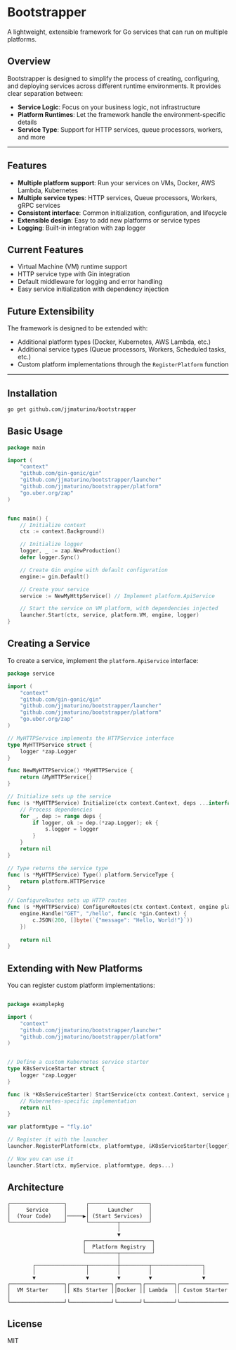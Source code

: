 # Bootstrapper

A lightweight, extensible framework for Go services that can run on multiple platforms.

## Overview

Bootstrapper is designed to simplify the process of creating, configuring, and deploying services across different runtime environments. It provides clear separation between:

- **Service Logic**: Focus on your business logic, not infrastructure
- **Platform Runtimes**: Let the framework handle the environment-specific details
- **Service Type**: Support for HTTP services, queue processors, workers, and more

---

## Features
- **Multiple platform support**: Run your services on VMs, Docker, AWS Lambda, Kubernetes
- **Multiple service types**: HTTP services, Queue processors, Workers, gRPC services
- **Consistent interface**: Common initialization, configuration, and lifecycle
- **Extensible design**: Easy to add new platforms or service types
- **Logging**: Built-in integration with zap logger

## Current Features

- Virtual Machine (VM) runtime support
- HTTP service type with Gin integration
- Default middleware for logging and error handling
- Easy service initialization with dependency injection

## Future Extensibility

The framework is designed to be extended with:

- Additional platform types (Docker, Kubernetes, AWS Lambda, etc.)
- Additional service types (Queue processors, Workers, Scheduled tasks, etc.)
- Custom platform implementations through the `RegisterPlatform` function

---

## Installation

```bash
go get github.com/jjmaturino/bootstrapper
```

## Basic Usage

```go
package main

import (
	"context"
	"github.com/gin-gonic/gin"
	"github.com/jjmaturino/bootstrapper/launcher"
	"github.com/jjmaturino/bootstrapper/platform"
	"go.uber.org/zap"
)


func main() {
	// Initialize context
	ctx := context.Background()

	// Initialize logger
	logger, _ := zap.NewProduction()
	defer logger.Sync()

	// Create Gin engine with default configuration
	engine:= gin.Default()

	// Create your service 
	service := NewMyHttpService() // Implement platform.ApiService

	// Start the service on VM platform, with dependencies injected
	launcher.Start(ctx, service, platform.VM, engine, logger)
}
```

## Creating a Service

To create a service, implement the `platform.ApiService` interface:

```go
package service

import (
	"context"
	"github.com/gin-gonic/gin"
	"github.com/jjmaturino/bootstrapper/launcher"
	"github.com/jjmaturino/bootstrapper/platform"
	"go.uber.org/zap"
)

// MyHTTPService implements the HTTPService interface
type MyHTTPService struct {
    logger *zap.Logger
}

func NewMyHTTPService() *MyHTTPService {
    return &MyHTTPService{}
}

// Initialize sets up the service
func (s *MyHTTPService) Initialize(ctx context.Context, deps ...interface{}) error {
    // Process dependencies
    for _, dep := range deps {
        if logger, ok := dep.(*zap.Logger); ok {
            s.logger = logger
        }
    }
    return nil
}

// Type returns the service type
func (s *MyHTTPService) Type() platform.ServiceType {
    return platform.HTTPService
}

// ConfigureRoutes sets up HTTP routes
func (s *MyHTTPService) ConfigureRoutes(ctx context.Context, engine platform.Engine) error {
    engine.Handle("GET", "/hello", func(c *gin.Context) {
        c.JSON(200, []byte(`{"message": "Hello, World!"}`))
    })
    
    return nil
}
```

## Extending with New Platforms

You can register custom platform implementations:

```go

package examplepkg

import (
    "context"
    "github.com/jjmaturino/bootstrapper/launcher"
    "github.com/jjmaturino/bootstrapper/platform"
)


// Define a custom Kubernetes service starter
type K8sServiceStarter struct {
	logger *zap.Logger
}

func (k *K8sServiceStarter) StartService(ctx context.Context, service platform.Service, deps ...interface{}) error {
	// Kubernetes-specific implementation
	return nil
}

var platformtype = "fly.io"

// Register it with the launcher
launcher.RegisterPlatform(ctx, platformtype, &K8sServiceStarter{logger})

// Now you can use it
launcher.Start(ctx, myService, platformtype, deps...)
```


## Architecture


``` 
┌─────────────────┐      ┌───────────────────┐
│     Service     │      │      Launcher     │
│  (Your Code)    │─────▶│ (Start Services)  │
└─────────────────┘      └─────────┬─────────┘
                                   │
                                   ▼
                        ┌─────────────────────┐
                        │  Platform Registry  │
                        └──────────┬──────────┘
                                   │
        ┌────────────────┬─────────┼─────────┬────────────────┐
        │                │         │         │                │
        ▼                ▼         ▼         ▼                ▼
┌─────────────────┐┌─────────────┐┌───────┐┌─────────┐┌─────────────────┐
│  VM Starter     ││ K8s Starter ││Docker ││ Lambda  ││ Custom Starter  │
└─────────────────┘└─────────────┘└───────┘└─────────┘└─────────────────┘
```

## License

MIT